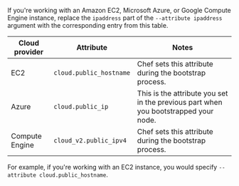 If you're working with an Amazon EC2, Microsoft Azure, or Google Compute Engine instance, replace the `ipaddress` part of the `--attribute ipaddress` argument with the corresponding entry from this table.

| Cloud provider | Attribute | Notes |
|----------------|-----------|-------|
| EC2            | `cloud.public_hostname` | Chef sets this attribute during the bootstrap process. |
| Azure          | `cloud.public_ip`       | This is the attribute you set in the previous part when you bootstrapped your node. |
| Compute Engine | `cloud_v2.public_ipv4`  | Chef sets this attribute during the bootstrap process. |

For example, if you're working with an EC2 instance, you would specify `--attribute cloud.public_hostname`.
